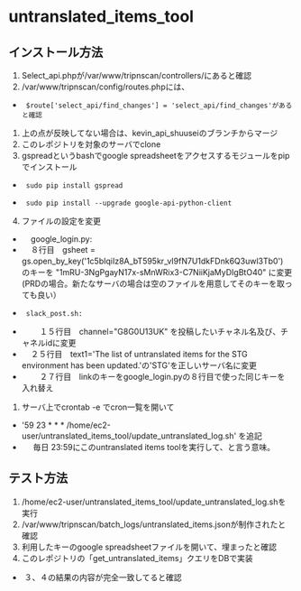 # untranslated_items_tool

## インストール方法

1. Select_api.phpが/var/www/tripnscan/controllers/にあると確認
2. /var/www/tripnscan/config/routes.phpには、
 *      $route['select_api/find_changes'] = 'select_api/find_changes'があると確認
1. 上の点が反映してない場合は、kevin_api_shuuseiのブランチからマージ
2. このレポジトリを対象のサーバでclone
3. gspreadというbashでgoogle spreadsheetをアクセスするモジュールをpipでインストール
 *      sudo pip install gspread
 *      sudo pip install --upgrade google-api-python-client
4. ファイルの設定を変更
 *      google_login.py:
 *          ８行目　gsheet = gs.open_by_key('1c5bIqiIz8A_bT595kr_vI9fN7U1dkFDnk6Q3uwl3Tb0')　のキーを "1mRU-3NgPgayN17x-sMnWRix3-C7NiiKjaMyDIgBtO40" に変更 (PRDの場合。新たなサーバの場合は空のファイルを用意してそのキーを取っても良い）
 *      slack_post.sh:
 *          １５行目　channel="G8G0U13UK" を投稿したいチャネル名及び、チャネルidに変更
 *      ２５行目　text1='The list of untranslated items for the STG environment has been updated.'の'STG'を正しいサーバ名に変更
 *          ２７行目　linkのキーをgoogle_login.pyの８行目で使った同じキーを入れ替え
1. サーバ上でcrontab -e でcron一覧を開いて
 *   '59 23 * * * /home/ec2-user/untranslated_items_tool/update_untranslated_log.sh' を追記
 *      毎日 23:59にこのuntranslated items toolを実行して、と言う意味。

## テスト方法

1. /home/ec2-user/untranslated_items_tool/update_untranslated_log.shを実行
2. /var/www/tripnscan/batch_logs/untranslated_items.jsonが制作されたと確認
3. 利用したキーのgoogle spreadsheetファイルを開いて、埋まったと確認
4. このレポジトリの「get_untranslated_items」クエリをDBで実装
 *   ３、４の結果の内容が完全一致してると確認
